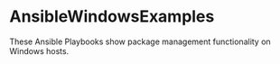 # AnsibleWindowsExamples

These Ansible Playbooks show package management functionality on Windows hosts.


